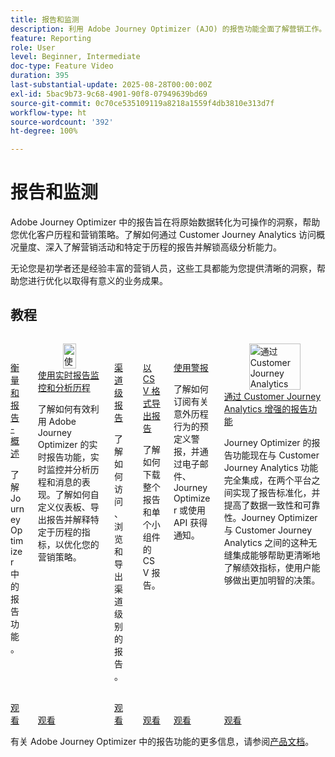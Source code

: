 ```yaml
---
title: 报告和监测
description: 利用 Adobe Journey Optimizer (AJO) 的报告功能全面了解营销工作。了解如何通过 Customer Journey Analytics 访问概况量度、深入了解营销活动和特定于历程的报告并解锁高级分析能力。
feature: Reporting
role: User
level: Beginner, Intermediate
doc-type: Feature Video
duration: 395
last-substantial-update: 2025-08-28T00:00:00Z
exl-id: 5bac9b73-9c68-4901-90f8-07949639bd69
source-git-commit: 0c70ce535109119a8218a1559f4db3810e313d7f
workflow-type: ht
source-wordcount: '392'
ht-degree: 100%

---
```


# 报告和监测

Adobe Journey Optimizer 中的报告旨在将原始数据转化为可操作的洞察，帮助您优化客户历程和营销策略。了解如何通过 Customer Journey Analytics 访问概况量度、深入了解营销活动和特定于历程的报告并解锁高级分析能力。

无论您是初学者还是经验丰富的营销人员，这些工具都能为您提供清晰的洞察，帮助您进行优化以取得有意义的业务成果。

## 教程

<!-- CARDS
* https://experienceleague.adobe.com/zh-hans/docs/journey-optimizer-learn/tutorials/report-and-monitor/measurement-and-reporting-overview
* https://experienceleague.adobe.com/zh-hans/docs/journey-optimizer-learn/tutorials/report-and-monitor/monitor-and-analyze-your-journey-with-live-reports
* https://experienceleague.adobe.com/zh-hans/docs/journey-optimizer-learn/tutorials/report-and-monitor/channel-level-reports
* https://experienceleague.adobe.com/zh-hans/docs/journey-optimizer-learn/tutorials/report-and-monitor/export-reports-in-csv-format
* https://experienceleague.adobe.com/zh-hans/docs/journey-optimizer-learn/tutorials/report-and-monitor/alerts
* https://experienceleague.adobe.com/zh-hans/docs/journey-optimizer-learn/tutorials/report-and-monitor/enhanced-reporting-with-customer-journey-analytics
-->
<!-- START CARDS HTML - DO NOT MODIFY BY HAND -->
<div class="columns">
    <div class="column is-half-tablet is-half-desktop is-one-third-widescreen" aria-label="Measurement & Reporting - Overview">
        <div class="card" style="height: 100%; display: flex; flex-direction: column; height: 100%;">
            <div class="card-image">
                <figure class="image x-is-16by9">
                    <a href="https://experienceleague.adobe.com/zh-hans/docs/journey-optimizer-learn/tutorials/report-and-monitor/measurement-and-reporting-overview" title="测量和报告 - 概述" target="_blank" rel="referrer">
                        <img class="is-bordered-r-small" src="https://video.tv.adobe.com/v/3432673/?format=jpeg&nocache=1756406406381" alt="测量和报告 - 概述"
                             style="width: 100%; aspect-ratio: 16 / 9; object-fit: cover; overflow: hidden; display: block; margin: auto;">
                    </a>
                </figure>
            </div>
            <div class="card-content is-padded-small" style="display: flex; flex-direction: column; flex-grow: 1; justify-content: space-between;">
                <div class="top-card-content">
                    <p class="headline is-size-6 has-text-weight-bold">
                        <a href="https://experienceleague.adobe.com/zh-hans/docs/journey-optimizer-learn/tutorials/report-and-monitor/measurement-and-reporting-overview" target="_blank" rel="referrer" title="测量和报告 - 概述">衡量和报告 - 概述</a>
                    </p>
                    <p class="is-size-6">了解 Journey Optimizer 中的报告功能。</p>
                </div>
                <a href="https://experienceleague.adobe.com/zh-hans/docs/journey-optimizer-learn/tutorials/report-and-monitor/measurement-and-reporting-overview" target="_blank" rel="referrer" class="spectrum-Button spectrum-Button--outline spectrum-Button--primary spectrum-Button--sizeM" style="align-self: flex-start; margin-top: 1rem;">
                    <span class="spectrum-Button-label has-no-wrap has-text-weight-bold">观看</span>
                </a>
            </div>
        </div>
    </div>
    <div class="column is-half-tablet is-half-desktop is-one-third-widescreen" aria-label="Monitor and analyze your journey with live reports">
        <div class="card" style="height: 100%; display: flex; flex-direction: column; height: 100%;">
            <div class="card-image">
                <figure class="image x-is-16by9">
                    <a href="https://experienceleague.adobe.com/zh-hans/docs/journey-optimizer-learn/tutorials/report-and-monitor/monitor-and-analyze-your-journey-with-live-reports" title="使用实时报告监控和分析历程" target="_blank" rel="referrer">
                        <img class="is-bordered-r-small" src="https://video.tv.adobe.com/v/3470709/?format=jpeg&nocache=1756406406388" alt="使用实时报告监控和分析历程"
                             style="width: 100%; aspect-ratio: 16 / 9; object-fit: cover; overflow: hidden; display: block; margin: auto;">
                    </a>
                </figure>
            </div>
            <div class="card-content is-padded-small" style="display: flex; flex-direction: column; flex-grow: 1; justify-content: space-between;">
                <div class="top-card-content">
                    <p class="headline is-size-6 has-text-weight-bold">
                        <a href="https://experienceleague.adobe.com/zh-hans/docs/journey-optimizer-learn/tutorials/report-and-monitor/monitor-and-analyze-your-journey-with-live-reports" target="_blank" rel="referrer" title="使用实时报告监控和分析历程">使用实时报告监控和分析历程</a>
                    </p>
                    <p class="is-size-6">了解如何有效利用 Adobe Journey Optimizer 的实时报告功能，实时监控并分析历程和消息的表现。了解如何自定义仪表板、导出报告并解释特定于历程的指标，以优化您的营销策略。</p>
                </div>
                <a href="https://experienceleague.adobe.com/zh-hans/docs/journey-optimizer-learn/tutorials/report-and-monitor/monitor-and-analyze-your-journey-with-live-reports" target="_blank" rel="referrer" class="spectrum-Button spectrum-Button--outline spectrum-Button--primary spectrum-Button--sizeM" style="align-self: flex-start; margin-top: 1rem;">
                    <span class="spectrum-Button-label has-no-wrap has-text-weight-bold">观看</span>
                </a>
            </div>
        </div>
    </div>
    <div class="column is-half-tablet is-half-desktop is-one-third-widescreen" aria-label="Channel level reports">
        <div class="card" style="height: 100%; display: flex; flex-direction: column; height: 100%;">
            <div class="card-image">
                <figure class="image x-is-16by9">
                    <a href="https://experienceleague.adobe.com/zh-hans/docs/journey-optimizer-learn/tutorials/report-and-monitor/channel-level-reports" title="渠道级别报告" target="_blank" rel="referrer">
                        <img class="is-bordered-r-small" src="https://video.tv.adobe.com/v/3424537/?format=jpeg&nocache=1756406406387" alt="渠道级别报告"
                             style="width: 100%; aspect-ratio: 16 / 9; object-fit: cover; overflow: hidden; display: block; margin: auto;">
                    </a>
                </figure>
            </div>
            <div class="card-content is-padded-small" style="display: flex; flex-direction: column; flex-grow: 1; justify-content: space-between;">
                <div class="top-card-content">
                    <p class="headline is-size-6 has-text-weight-bold">
                        <a href="https://experienceleague.adobe.com/zh-hans/docs/journey-optimizer-learn/tutorials/report-and-monitor/channel-level-reports" target="_blank" rel="referrer" title="渠道级别报告">渠道级报告</a>
                    </p>
                    <p class="is-size-6">了解如何访问、浏览和导出渠道级别的报告。</p>
                </div>
                <a href="https://experienceleague.adobe.com/zh-hans/docs/journey-optimizer-learn/tutorials/report-and-monitor/channel-level-reports" target="_blank" rel="referrer" class="spectrum-Button spectrum-Button--outline spectrum-Button--primary spectrum-Button--sizeM" style="align-self: flex-start; margin-top: 1rem;">
                    <span class="spectrum-Button-label has-no-wrap has-text-weight-bold">观看</span>
                </a>
            </div>
        </div>
    </div>
    <div class="column is-half-tablet is-half-desktop is-one-third-widescreen" aria-label="Export reports in CSV format">
        <div class="card" style="height: 100%; display: flex; flex-direction: column; height: 100%;">
            <div class="card-image">
                <figure class="image x-is-16by9">
                    <a href="https://experienceleague.adobe.com/zh-hans/docs/journey-optimizer-learn/tutorials/report-and-monitor/export-reports-in-csv-format" title="以 CSV 格式导出报告" target="_blank" rel="referrer">
                        <img class="is-bordered-r-small" src="https://video.tv.adobe.com/v/3424603/?format=jpeg&nocache=1756406406384" alt="以 CSV 格式导出报告"
                             style="width: 100%; aspect-ratio: 16 / 9; object-fit: cover; overflow: hidden; display: block; margin: auto;">
                    </a>
                </figure>
            </div>
            <div class="card-content is-padded-small" style="display: flex; flex-direction: column; flex-grow: 1; justify-content: space-between;">
                <div class="top-card-content">
                    <p class="headline is-size-6 has-text-weight-bold">
                        <a href="https://experienceleague.adobe.com/zh-hans/docs/journey-optimizer-learn/tutorials/report-and-monitor/export-reports-in-csv-format" target="_blank" rel="referrer" title="以 CSV 格式导出报告">以 CSV 格式导出报告</a>
                    </p>
                    <p class="is-size-6">了解如何下载整个报告和单个小组件的 CSV 报告。</p>
                </div>
                <a href="https://experienceleague.adobe.com/zh-hans/docs/journey-optimizer-learn/tutorials/report-and-monitor/export-reports-in-csv-format" target="_blank" rel="referrer" class="spectrum-Button spectrum-Button--outline spectrum-Button--primary spectrum-Button--sizeM" style="align-self: flex-start; margin-top: 1rem;">
                    <span class="spectrum-Button-label has-no-wrap has-text-weight-bold">观看</span>
                </a>
            </div>
        </div>
    </div>
    <div class="column is-half-tablet is-half-desktop is-one-third-widescreen" aria-label="Use alerts">
        <div class="card" style="height: 100%; display: flex; flex-direction: column; height: 100%;">
            <div class="card-image">
                <figure class="image x-is-16by9">
                    <a href="https://experienceleague.adobe.com/zh-hans/docs/journey-optimizer-learn/tutorials/report-and-monitor/alerts" title="使用警报" target="_blank" rel="referrer">
                        <img class="is-bordered-r-small" src="https://video.tv.adobe.com/v/336218?format=jpeg&nocache=1756406406387" alt="使用警报"
                             style="width: 100%; aspect-ratio: 16 / 9; object-fit: cover; overflow: hidden; display: block; margin: auto;">
                    </a>
                </figure>
            </div>
            <div class="card-content is-padded-small" style="display: flex; flex-direction: column; flex-grow: 1; justify-content: space-between;">
                <div class="top-card-content">
                    <p class="headline is-size-6 has-text-weight-bold">
                        <a href="https://experienceleague.adobe.com/zh-hans/docs/journey-optimizer-learn/tutorials/report-and-monitor/alerts" target="_blank" rel="referrer" title="使用警报">使用警报</a>
                    </p>
                    <p class="is-size-6">了解如何订阅有关意外历程行为的预定义警报，并通过电子邮件、Journey Optimizer 或使用 API 获得通知。</p>
                </div>
                <a href="https://experienceleague.adobe.com/zh-hans/docs/journey-optimizer-learn/tutorials/report-and-monitor/alerts" target="_blank" rel="referrer" class="spectrum-Button spectrum-Button--outline spectrum-Button--primary spectrum-Button--sizeM" style="align-self: flex-start; margin-top: 1rem;">
                    <span class="spectrum-Button-label has-no-wrap has-text-weight-bold">观看</span>
                </a>
            </div>
        </div>
    </div>
    <div class="column is-half-tablet is-half-desktop is-one-third-widescreen" aria-label="Enhanced reporting with Customer Journey Analytics">
        <div class="card" style="height: 100%; display: flex; flex-direction: column; height: 100%;">
            <div class="card-image">
                <figure class="image x-is-16by9">
                    <a href="https://experienceleague.adobe.com/zh-hans/docs/journey-optimizer-learn/tutorials/report-and-monitor/enhanced-reporting-with-customer-journey-analytics" title="通过 Customer Journey Analytics 增强的报告功能" target="_blank" rel="referrer">
                        <img class="is-bordered-r-small" src="https://video.tv.adobe.com/v/3430413/?format=jpeg&nocache=1756406406386" alt="通过 Customer Journey Analytics 增强的报告功能"
                             style="width: 100%; aspect-ratio: 16 / 9; object-fit: cover; overflow: hidden; display: block; margin: auto;">
                    </a>
                </figure>
            </div>
            <div class="card-content is-padded-small" style="display: flex; flex-direction: column; flex-grow: 1; justify-content: space-between;">
                <div class="top-card-content">
                    <p class="headline is-size-6 has-text-weight-bold">
                        <a href="https://experienceleague.adobe.com/zh-hans/docs/journey-optimizer-learn/tutorials/report-and-monitor/enhanced-reporting-with-customer-journey-analytics" target="_blank" rel="referrer" title="通过 Customer Journey Analytics 增强的报告功能">通过 Customer Journey Analytics 增强的报告功能</a>
                    </p>
                    <p class="is-size-6">Journey Optimizer 的报告功能现在与 Customer Journey Analytics 功能完全集成，在两个平台之间实现了报告标准化，并提高了数据一致性和可靠性。Journey Optimizer 与 Customer Journey Analytics 之间的这种无缝集成能够帮助更清晰地了解绩效指标，使用户能够做出更加明智的决策。</p>
                </div>
                <a href="https://experienceleague.adobe.com/zh-hans/docs/journey-optimizer-learn/tutorials/report-and-monitor/enhanced-reporting-with-customer-journey-analytics" target="_blank" rel="referrer" class="spectrum-Button spectrum-Button--outline spectrum-Button--primary spectrum-Button--sizeM" style="align-self: flex-start; margin-top: 1rem;">
                    <span class="spectrum-Button-label has-no-wrap has-text-weight-bold">观看</span>
                </a>
            </div>
        </div>
    </div>
</div>
<!-- END CARDS HTML - DO NOT MODIFY BY HAND -->



有关 Adobe Journey Optimizer 中的报告功能的更多信息，请参阅[产品文档](https://experienceleague.adobe.com/zh-hans/docs/journey-optimizer/using/reporting/reporting-landing-page)。
